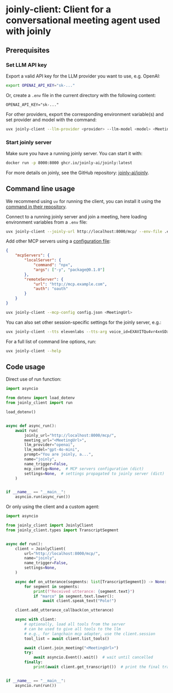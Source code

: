 
# joinly-client: Client for a conversational meeting agent used with joinly

## Prerequisites

### Set LLM API key

Export a valid API key for the LLM provider you want to use, e.g. OpenAI:
```bash
export OPENAI_API_KEY="sk-..."
```

Or, create a `.env` file in the current directory with the following content:
```dotenv
OPENAI_API_KEY="sk-..."
```

For other providers, export the corresponding environment variable(s) and set provider and model with the command:
```bash
uvx joinly-client --llm-provider <provider> --llm-model <model> <MeetingUrl>
```

### Start joinly server

Make sure you have a running joinly server. You can start it with:
```bash
docker run -p 8000:8000 ghcr.io/joinly-ai/joinly:latest
```
For more details on joinly, see the GitHub repository: [joinly-ai/joinly](https://github.com/joinly-ai/joinly).

## Command line usage

We recommend using `uv` for running the client, you can install it using the [command in their repository](https://github.com/astral-sh/uv#Installation).

Connect to a running joinly server and join a meeting, here loading environment variables from a `.env` file:
```bash
uvx joinly-client --joinly-url http://localhost:8000/mcp/ --env-file .env <MeetingUrl>
```

Add other MCP servers using a [configuration file](https://gofastmcp.com/clients/client#configuration-based-clients):
```json
{
    "mcpServers": {
        "localServer": {
            "command": "npx",
            "args": ["-y", "package@0.1.0"]
        },
        "remoteServer": {
            "url": "http://mcp.example.com",
            "auth": "oauth"
        }
    }
}
```

```bash
uvx joinly-client --mcp-config config.json <MeetingUrl>
```

You can also set other session-specific settings for the joinly server, e.g.:
```bash
uvx joinly-client --tts elevenlabs --tts-arg voice_id=EXAVITQu4vr4xnSDxMa6 --lang de <MeetingUrl>
```

For a full list of command line options, run:
```bash
uvx joinly-client --help
```

## Code usage

Direct use of run function:
```python
import asyncio

from dotenv import load_dotenv
from joinly_client import run

load_dotenv()


async def async_run():
    await run(
        joinly_url="http://localhost:8000/mcp/",
        meeting_url="<MeetingUrl>",
        llm_provider="openai",
        llm_model="gpt-4o-mini",
        prompt="You are joinly, a...",
        name="joinly",
        name_trigger=False,
        mcp_config=None,  # MCP servers configuration (dict)
        settings=None,  # settings propagated to joinly server (dict)
    )


if __name__ == "__main__":
    asyncio.run(async_run())
```

Or only using the client and a custom agent:
```python
import asyncio

from joinly_client import JoinlyClient
from joinly_client.types import TranscriptSegment


async def run():
    client = JoinlyClient(
        url="http://localhost:8000/mcp/",
        name="joinly",
        name_trigger=False,
        settings=None,
    )

    async def on_utterance(segments: list[TranscriptSegment]) -> None:
        for segment in segments:
            print(f"Received utterance: {segment.text}")
            if "marco" in segment.text.lower():
                await client.speak_text("Polo!")

    client.add_utterance_callback(on_utterance)

    async with client:
        # optionally, load all tools from the server
        # can be used to give all tools to the llm
        # e.g., for langchain mcp adapter, use the client.session
        tool_list = await client.list_tools()

        await client.join_meeting("<MeetingUrl>")
        try:
            await asyncio.Event().wait()  # wait until cancelled
        finally:
            print(await client.get_transcript())  # print the final transcript


if __name__ == "__main__":
    asyncio.run(run())
```

